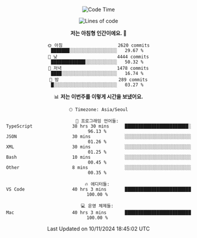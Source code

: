 <div align="center">

<br />

 <!--START_SECTION:waka-->
![Code Time](http://img.shields.io/badge/Code%20Time-3%2C545%20hrs%2038%20mins-blue)

![Lines of code](https://img.shields.io/badge/%EC%A0%80%EB%8A%94%20%EC%97%AC%ED%83%9C%EA%B9%8C%EC%A7%80%20-4.5%20million%20%EC%A4%84%EC%9D%98%20%EC%BD%94%EB%93%9C%EB%A5%BC%20%EC%9E%91%EC%84%B1%ED%96%88%EC%96%B4%EC%9A%94.-blue)

**저는 아침형 인간이에요. 🐤** 

```text
🌞 아침                     2620 commits        ███████░░░░░░░░░░░░░░░░░░   29.67 % 
🌆 낮　                     4444 commits        █████████████░░░░░░░░░░░░   50.32 % 
🌃 저녁                     1478 commits        ████░░░░░░░░░░░░░░░░░░░░░   16.74 % 
🌙 밤　                     289 commits         █░░░░░░░░░░░░░░░░░░░░░░░░   03.27 % 
```


📊 **저는 이번주를 이렇게 시간을 보냈어요.** 

```text
🕑︎ Timezone: Asia/Seoul

💬 프로그래밍 언어들: 
TypeScript               38 hrs 30 mins      ████████████████████████░   96.13 % 
JSON                     30 mins             ░░░░░░░░░░░░░░░░░░░░░░░░░   01.26 % 
XML                      30 mins             ░░░░░░░░░░░░░░░░░░░░░░░░░   01.25 % 
Bash                     10 mins             ░░░░░░░░░░░░░░░░░░░░░░░░░   00.45 % 
Other                    8 mins              ░░░░░░░░░░░░░░░░░░░░░░░░░   00.35 % 

🔥 에디터들: 
VS Code                  40 hrs 3 mins       █████████████████████████   100.00 % 

💻 운영 체제들: 
Mac                      40 hrs 3 mins       █████████████████████████   100.00 % 
```


 Last Updated on 10/11/2024 18:45:02 UTC
<!--END_SECTION:waka-->

</div>
